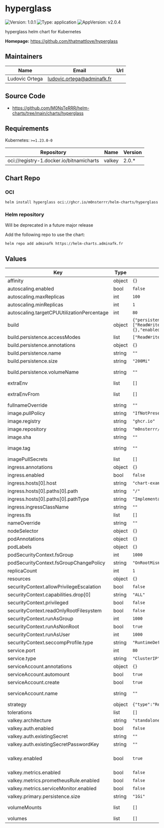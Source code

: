 # hyperglass

![Version: 1.0.1](https://img.shields.io/badge/Version-1.0.1-informational?style=flat-square) ![Type: application](https://img.shields.io/badge/Type-application-informational?style=flat-square) ![AppVersion: v2.0.4](https://img.shields.io/badge/AppVersion-v2.0.4-informational?style=flat-square)

hyperglass helm chart for Kubernetes

**Homepage:** <https://github.com/thatmattlove/hyperglass>

## Maintainers

| Name | Email | Url |
| ---- | ------ | --- |
| Ludovic Ortega | <ludovic.ortega@adminafk.fr> |  |

## Source Code

* <https://github.com/M0NsTeRRR/helm-charts/tree/main/charts/hyperglass>

## Requirements

Kubernetes: `>=1.23.0-0`

| Repository | Name | Version |
|------------|------|---------|
| oci://registry-1.docker.io/bitnamicharts | valkey | 2.0.* |

## Chart Repo

### OCI
```console
helm install hyperglass oci://ghcr.io/m0nsterrr/helm-charts/hyperglass
```

### Helm repository
Will be deprecated in a future major release

Add the following repo to use the chart:

```console
helm repo add adminafk https://helm-charts.adminafk.fr
```

## Values

| Key | Type | Default | Description |
|-----|------|---------|-------------|
| affinity | object | `{}` |  |
| autoscaling.enabled | bool | `false` |  |
| autoscaling.maxReplicas | int | `100` |  |
| autoscaling.minReplicas | int | `1` |  |
| autoscaling.targetCPUUtilizationPercentage | int | `80` |  |
| build | object | `{"persistence":{"accessModes":["ReadWriteOnce"],"annotations":{},"enabled":true,"name":"","size":"200Mi","volumeName":""}}` | Creating PVC to store UI build artifact |
| build.persistence.accessModes | list | `["ReadWriteOnce"]` | Access modes of persistent disk |
| build.persistence.annotations | object | `{}` | Annotations for PVCs |
| build.persistence.name | string | `""` | Config name |
| build.persistence.size | string | `"200Mi"` | Size of persistent disk |
| build.persistence.volumeName | string | `""` | Name of the permanent volume to reference in the claim. Can be used to bind to existing volumes. |
| extraEnv | list | `[]` | Environment variables to add to the as212510.net pods |
| extraEnvFrom | list | `[]` | Environment variables from secrets or configmaps to add to the as212510.net pods |
| fullnameOverride | string | `""` |  |
| image.pullPolicy | string | `"IfNotPresent"` |  |
| image.registry | string | `"ghcr.io"` |  |
| image.repository | string | `"m0nsterrr/hyperglass"` |  |
| image.sha | string | `""` |  |
| image.tag | string | `""` | Overrides the image tag whose default is the chart appVersion. |
| imagePullSecrets | list | `[]` |  |
| ingress.annotations | object | `{}` |  |
| ingress.enabled | bool | `false` |  |
| ingress.hosts[0].host | string | `"chart-example.local"` |  |
| ingress.hosts[0].paths[0].path | string | `"/"` |  |
| ingress.hosts[0].paths[0].pathType | string | `"ImplementationSpecific"` |  |
| ingress.ingressClassName | string | `""` |  |
| ingress.tls | list | `[]` |  |
| nameOverride | string | `""` |  |
| nodeSelector | object | `{}` |  |
| podAnnotations | object | `{}` |  |
| podLabels | object | `{}` |  |
| podSecurityContext.fsGroup | int | `1000` |  |
| podSecurityContext.fsGroupChangePolicy | string | `"OnRootMismatch"` |  |
| replicaCount | int | `1` |  |
| resources | object | `{}` |  |
| securityContext.allowPrivilegeEscalation | bool | `false` |  |
| securityContext.capabilities.drop[0] | string | `"ALL"` |  |
| securityContext.privileged | bool | `false` |  |
| securityContext.readOnlyRootFilesystem | bool | `false` |  |
| securityContext.runAsGroup | int | `1000` |  |
| securityContext.runAsNonRoot | bool | `true` |  |
| securityContext.runAsUser | int | `1000` |  |
| securityContext.seccompProfile.type | string | `"RuntimeDefault"` |  |
| service.port | int | `80` |  |
| service.type | string | `"ClusterIP"` |  |
| serviceAccount.annotations | object | `{}` | Annotations to add to the service account |
| serviceAccount.automount | bool | `true` | Automatically mount a ServiceAccount's API credentials? |
| serviceAccount.create | bool | `true` | Specifies whether a service account should be created |
| serviceAccount.name | string | `""` | If not set and create is true, a name is generated using the fullname template |
| strategy | object | `{"type":"Recreate"}` | Deployment strategy |
| tolerations | list | `[]` |  |
| valkey.architecture | string | `"standalone"` |  |
| valkey.auth.enabled | bool | `false` |  |
| valkey.auth.existingSecret | string | `""` |  |
| valkey.auth.existingSecretPasswordKey | string | `""` |  |
| valkey.enabled | bool | `true` | enable the Bitnami Valkey chart. Refer to https://github.com/bitnami/charts/blob/main/bitnami/valkey/ for possible values. |
| valkey.metrics.enabled | bool | `false` |  |
| valkey.metrics.prometheusRule.enabled | bool | `false` |  |
| valkey.metrics.serviceMonitor.enabled | bool | `false` |  |
| valkey.primary.persistence.size | string | `"1Gi"` |  |
| volumeMounts | list | `[]` | Additional volumeMounts on the output Deployment definition. |
| volumes | list | `[]` | Additional volumes on the output Deployment definition. |